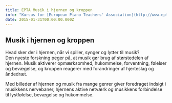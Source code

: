 ```yaml
---
title: EPTA Musik i hjernen og kroppen
info: "Kursus for [European Piano Teachers' Association](http://www.epta.dk)   \nD. 31. januar 2015 kl. 12.30-14  \nBrofogedvej 10, 2400 København NV"
date: 2015-01-31T00:00:00.000Z
---
```


## Musik i hjernen og kroppen   
 
Hvad sker der i hjernen, når vi spiller, synger og lytter til musik?  
Den nyeste forskning peger på, at musik gør brug af størstedelen af hjernen. Musik aktiverer opmærksomhed, hukommelse, forventning, følelser og bevægelse, og kroppen reagerer med forandringer af hjerteslag og åndedræt.  

Med billeder af hjernen og musik fra mange genrer giver foredraget indsigt i musikkens nervebaner, hjernens aktive netværk og musikkens forbindelse til lystfølelse, bevægelse og hukommelse.